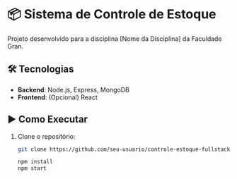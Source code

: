 # 📦 Sistema de Controle de Estoque

Projeto desenvolvido para a disciplina [Nome da Disciplina] da Faculdade Gran.

## 🛠️ Tecnologias
- **Backend**: Node.js, Express, MongoDB
- **Frontend**: (Opcional) React

## ▶️ Como Executar
1. Clone o repositório:
   ```bash
   git clone https://github.com/seu-usuario/controle-estoque-fullstack.git

   npm install
   npm start
   
